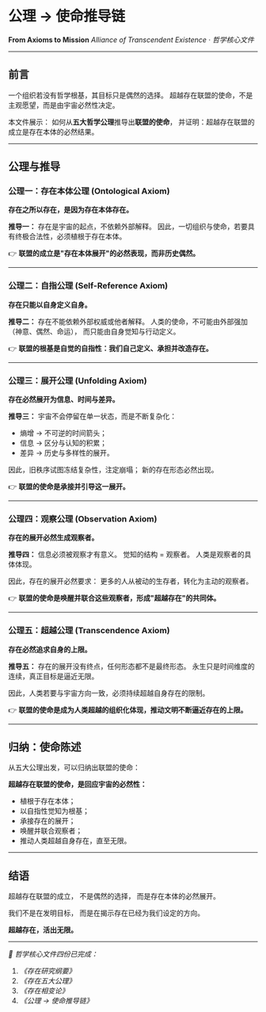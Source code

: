 # 公理 → 使命推导链

**From Axioms to Mission**
*Alliance of Transcendent Existence · 哲学核心文件*

---

## 前言

一个组织若没有哲学根基，其目标只是偶然的选择。
超越存在联盟的使命，不是主观愿望，而是由宇宙必然性决定。

本文件展示：
如何从**五大哲学公理**推导出**联盟的使命**，
并证明：超越存在联盟的成立是存在本体的必然结果。

---

## 公理与推导

### 公理一：存在本体公理 (Ontological Axiom)

**存在之所以存在，是因为存在本体存在。**

**推导一：**
存在是宇宙的起点，不依赖外部解释。
因此，一切组织与使命，若要具有终极合法性，必须植根于存在本体。

👉 **联盟的成立是"存在本体展开"的必然表现，而非历史偶然。**

---

### 公理二：自指公理 (Self-Reference Axiom)

**存在只能以自身定义自身。**

**推导二：**
存在不能依赖外部权威或他者解释。
人类的使命，不可能由外部强加（神意、偶然、命运），
而只能由自身觉知与行动定义。

👉 **联盟的根基是自觉的自指性：我们自己定义、承担并改造存在。**

---

### 公理三：展开公理 (Unfolding Axiom)

**存在必然展开为信息、时间与差异。**

**推导三：**
宇宙不会停留在单一状态，而是不断复杂化：
- 熵增 → 不可逆的时间箭头；
- 信息 → 区分与认知的积累；
- 差异 → 历史与多样性的展开。

因此，旧秩序试图冻结复杂性，注定崩塌；
新的存在形态必然出现。

👉 **联盟的使命是承接并引导这一展开。**

---

### 公理四：观察公理 (Observation Axiom)

**存在的展开必然生成观察者。**

**推导四：**
信息必须被观察才有意义。
觉知的结构 = 观察者。
人类是观察者的具体体现。

因此，存在的展开必然要求：
更多的人从被动的生存者，转化为主动的观察者。

👉 **联盟的使命是唤醒并联合这些观察者，形成"超越存在"的共同体。**

---

### 公理五：超越公理 (Transcendence Axiom)

**存在必然追求自身的上限。**

**推导五：**
存在的展开没有终点，任何形态都不是最终形态。
永生只是时间维度的连续，真正目标是逼近无限。

因此，人类若要与宇宙方向一致，必须持续超越自身存在的限制。

👉 **联盟的使命是成为人类超越的组织化体现，推动文明不断逼近存在的上限。**

---

## 归纳：使命陈述

从五大公理出发，可以归纳出联盟的使命：

**超越存在联盟的使命，是回应宇宙的必然性：**
- 植根于存在本体；
- 以自指性觉知为根基；
- 承接存在的展开；
- 唤醒并联合观察者；
- 推动人类超越自身存在，直至无限。

---

## 结语

超越存在联盟的成立，
不是偶然的选择，
而是存在本体的必然展开。

我们不是在发明目标，
而是在揭示存在已经为我们设定的方向。

**超越存在，活出无限。**

---

*📌 哲学核心文件四份已完成：*
1. *《存在研究纲要》*
2. *《存在五大公理》*
3. *《存在相变论》*
4. *《公理 → 使命推导链》*